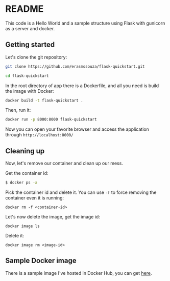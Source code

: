 # README
This code is a Hello World and a sample structure using Flask with gunicorn as a server and docker.

## Getting started
Let's clone the git repository:
```bash
git clone https://github.com/erasmosouza/flask-quickstart.git
```
```bash
cd flask-quickstart
```

In the root directory of app there is a Dockerfile, and all you need is build the image with Docker: 
```bash
docker build -t flask-quickstart .
```
Then, run it:
```bash
docker run -p 8000:8000 flask-quickstart
```

Now you can open your favorite browser and access the application through `http://localhost:8000/` 

## Cleaning up
Now, let's remove our container and clean up our mess. 

Get the container id: 
```bash
$ docker ps -a
```

Pick the container id and delete it. You can use `-f` to force removing the container even it is running: 
```
docker rm -f <container-id>
```

Let's now delete the image, get the image id:
```
docker image ls
```

Delete it: 
```
docker image rm <image-id>
```

## Sample Docker image
There is a sample image I've hosted in Docker Hub, you can get [here](https://cloud.docker.com/u/erasmopinheiro/repository/docker/erasmopinheiro/sample-flask-app).


